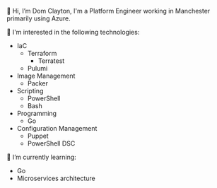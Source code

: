 👋 Hi, I’m Dom Clayton, I'm a Platform Engineer working in Manchester primarily using Azure. 

👀 I'm interested in the following technologies:
- IaC
  - Terraform
    - Terratest
  - Pulumi
- Image Management
  - Packer
- Scripting
  - PowerShell
  - Bash
- Programming
  - Go
- Configuration Management
  - Puppet
  - PowerShell DSC
  
🌱 I’m currently learning:
- Go
- Microservices architecture